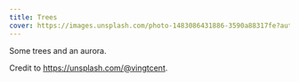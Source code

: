 ```yaml
---
title: Trees
cover: https://images.unsplash.com/photo-1483086431886-3590a88317fe?auto=format&fit=crop&w=746&q=80
---
```

Some trees and an aurora.

Credit to https://unsplash.com/@vingtcent.
